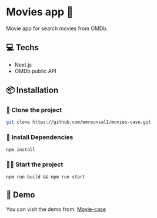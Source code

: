 # Movies app 🎉

Movie app for search movies from OMDb.

## 💻 Techs

- Next.js
- OMDb public API

## 📦 Installation

### 📰 Clone the project

```bash
git clone https://github.com/emreunsal1/movies-case.git
```

### 🔻 Install Dependencies

```bash
npm install
```

### 🏃‍♂️ Start the project

```
npm run build && npm run start
```

## 🔴 Demo

You can visit the demo from: [Movie-case](https://madde22-case.vercel.app/)
